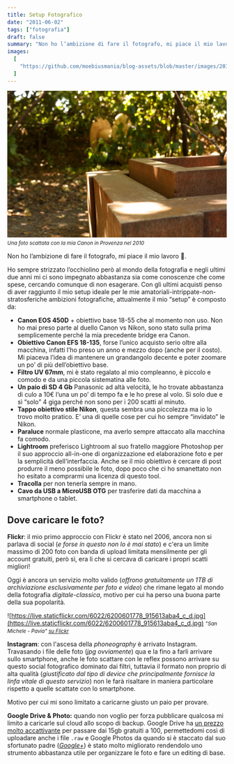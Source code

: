 ```yaml
---
title: Setup Fotografico
date: "2011-06-02"
tags: ["fotografia"]
draft: false
summary: "Non ho l’ambizione di fare il fotografo, mi piace il mio lavoro 🙂."
images:
  [
    "https://github.com/moebiusmania/blog-assets/blob/master/images/2011/IMG_2036.CR2.jpg?raw=true",
  ]
---
```


![Una foto scattata con la mia Canon in Provenza nel 2010](https://github.com/moebiusmania/blog-assets/blob/master/images/2011/IMG_2036.CR2.jpg?raw=true) <small>_Una foto scattata con la mia Canon in Provenza nel 2010_</small>

Non ho l’ambizione di fare il fotografo, mi piace il mio lavoro 🙂.

Ho sempre strizzato l’occhiolino però al mondo della fotografia e negli ultimi due anni mi ci sono impegnato abbastanza sia come conoscenze che come spese, cercando comunque di non esagerare. Con gli ultimi acquisti penso di aver raggiunto il mio setup ideale per le mie amatoriali-intrippate-non-stratosferiche ambizioni fotografiche, attualmente il mio “setup” è composto da:

- **Canon EOS 450D** + obiettivo base 18-55 che al momento non uso. Non ho mai preso parte al duello Canon vs Nikon, sono stato sulla prima semplicemente perché la mia precedente bridge era Canon.
- **Obiettivo Canon EFS 18-135**, forse l’unico acquisto serio oltre alla macchina, infatti l’ho preso un anno e mezzo dopo (anche per il costo). Mi piaceva l’idea di mantenere un grandangolo decente e poter zoomare un po’ di più dell’obiettivo base.
- **Filtro UV 67mm**, mi è stato regalato al mio compleanno, è piccolo e comodo e da una piccola sistematina alle foto.
- **Un paio di SD 4 Gb** Panasonic ad altà velocità, le ho trovate abbastanza di culo a 10€ l’una un po’ di tempo fa e le ho prese al volo. Sì solo due e sì “solo” 4 giga perché non sono per i 200 scatti al minuto.
- **Tappo obiettivo stile Nikon**, questa sembra una piccolezza ma io lo trovo molto pratico. E’ una di quelle cose per cui ho sempre “invidato” le Nikon.
- **Paraluce** normale plasticone, ma averlo sempre attaccato alla macchina fa comodo.
- **Lightroom** preferisco Lightroom al suo fratello maggiore Photoshop per il suo approccio all-in-one di organizzazione ed elaborazione foto e per la semplicità dell’interfaccia. Anche se il mio obiettivo è cercare di post produrre il meno possibile le foto, dopo poco che ci ho smanettato non ho esitato a comprarmi una licenza di questo tool.
- **Tracolla** per non tenerla sempre in mano.
- **Cavo da USB a MicroUSB OTG** per trasferire dati da macchina a smartphone o tablet.

## Dove caricare le foto?

**Flickr**: il mio primo approccio con Flickr è stato nel 2006, ancora non si parlava di social (_e forse in questo non lo è mai stato_) e c'era un limite massimo di 200 foto con banda di upload limitata mensilmente per gli account gratuiti, però sì, era li che si cercava di caricare i propri scatti migliori!

Oggi è ancora un servizio molto valido (_offrono gratuitamente un 1TB di archiviazione esclusivamente per foto e video_) che rimane legato al mondo della fotografia _digitale-classica_, motivo per cui ha perso una buona parte della sua popolarità.

![https://live.staticflickr.com/6022/6200601778_915613aba4_c_d.jpg](https://live.staticflickr.com/6022/6200601778_915613aba4_c_d.jpg)
<small>_"San Michele - Pavia" [su Flickr](https://www.flickr.com/photos/moebius06/6200601778/in/dateposted-public/)_</small>

**Instagram**: con l'ascesa della _phoneography_ è arrivato Instagram. Travasando i file delle foto (_jpg ovviamente_) qua e la fino a farli arrivare sullo smartphone, anche le foto scattare con le reflex possono arrivare su questo social fotografico dominato dai filtri, tuttavia il formato non proprio di alta qualità (_giustificato dal tipo di device che principalmente fornisce la linfa vitale di questo servizio_) non le farà risaltare in maniera particolare rispetto a quelle scattate con lo smartphone.

Motivo per cui mi sono limitato a caricarne giusto un paio per provare.

**Google Drive & Photo:** quando non voglio per forza pubblicare qualcosa mi limito a caricarle sul cloud allo scopo di backup. Google Drive ha [un prezzo molto accattivante](https://www.google.com/drive/pricing/) per passare dai 15gb gratuiti a 100, permettedomi così di uploadare anche i file `.raw` e Google Photos da quando si è staccato dal suo sfortunato padre (_[Google+](/post/google-plus-chiude)_) è stato molto migliorato rendendolo uno strumento abbastanza utile per organizzare le foto e fare un editing di base.
